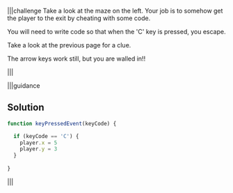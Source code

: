|||challenge
Take a look at the maze on the left. Your job is to somehow get the player to the exit by cheating with some code.

You will need to write code so that when the 'C' key is pressed, you escape.

Take a look at the previous page for a clue.

The arrow keys work still, but you are walled in!!

|||

|||guidance
## Solution

```javascript
function keyPressedEvent(keyCode) {

  if (keyCode == 'C') {
    player.x = 5
    player.y = 3
  }
  
}
```
|||